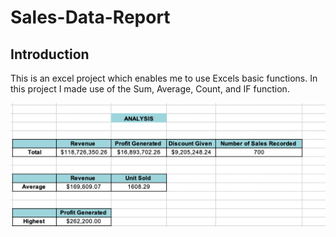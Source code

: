 # Sales-Data-Report
## Introduction
This is an excel project which enables me to use Excels basic functions.
In this project I made use of the Sum, Average, Count, and IF function. 


![](Analysis_Breakdown.jpg)




